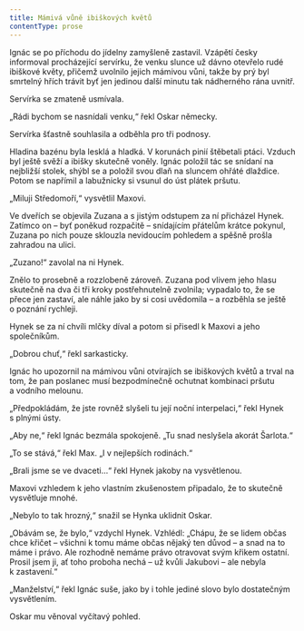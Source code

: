 ```yaml
---
title: Mámivá vůně ibiškových květů
contentType: prose
---
```


<section>

Ignác se po příchodu do jídelny zamyšleně zastavil. Vzápětí česky informoval procházející servírku, že venku slunce už dávno otevřelo rudé ibiškové květy, přičemž uvolnilo jejich mámivou vůni, takže by prý byl smrtelný hřích trávit byť jen jedinou další minutu tak nádherného rána uvnitř.

Servírka se zmateně usmívala.

„Rádi bychom se nasnídali venku,“ řekl Oskar německy.

Servírka šťastně souhlasila a odběhla pro tři podnosy.

Hladina bazénu byla lesklá a hladká. V korunách pinií štěbetali ptáci. Vzduch byl ještě svěží a ibišky skutečně voněly. Ignác položil tác se snídaní na nejbližší stolek, shýbl se a položil svou dlaň na sluncem ohřáté dlaždice. Potom se napřímil a labužnicky si vsunul do úst plátek pršutu.

„Miluji Středomoří,“ vysvětlil Maxovi.

Ve dveřích se objevila Zuzana a s jistým odstupem za ní přicházel Hynek. Zatímco on – byť poněkud rozpačitě – snídajícím přátelům krátce pokynul, Zuzana po nich pouze sklouzla nevidoucím pohledem a spěšně prošla zahradou na ulici.

„Zuzano!“ zavolal na ni Hynek.

Znělo to prosebně a rozzlobeně zároveň. Zuzana pod vlivem jeho hlasu skutečně na dva či tři kroky postřehnutelně zvolnila; vypadalo to, že se přece jen zastaví, ale náhle jako by si cosi uvědomila – a rozběhla se ještě o poznání rychleji.

Hynek se za ní chvíli mlčky díval a potom si přisedl k Maxovi a jeho společníkům.

„Dobrou chuť,“ řekl sarkasticky.

Ignác ho upozornil na mámivou vůni otvírajích se ibiškových květů a trval na tom, že pan poslanec musí bezpodmínečně ochutnat kombinaci pršutu a vodního melounu.

„Předpokládám, že jste rovněž slyšeli tu její noční interpelaci,“ řekl Hynek s plnými ústy.

„Aby ne,“ řekl Ignác bezmála spokojeně. „Tu snad neslyšela akorát Šarlota.“

„To se stává,“ řekl Max. „I v nejlepších rodinách.“

„Brali jsme se ve dvaceti…“ řekl Hynek jakoby na vysvětlenou.

Maxovi vzhledem k jeho vlastním zkušenostem připadalo, že to skutečně vysvětluje mnohé.

„Nebylo to tak hrozný,“ snažil se Hynka uklidnit Oskar.

„Obávám se, že bylo,“ vzdychl Hynek. Vzhlédl: „Chápu, že se lidem občas chce křičet – všichni k tomu máme občas nějaký ten důvod – a snad na to máme i právo. Ale rozhodně nemáme právo otravovat svým křikem ostatní. Prosil jsem ji, ať toho proboha nechá – už kvůli Jakubovi – ale nebyla k zastavení.“

„Manželství,“ řekl Ignác suše, jako by i tohle jediné slovo bylo dostatečným vysvětlením.

Oskar mu věnoval vyčítavý pohled.

</section>
